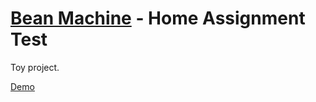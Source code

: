 # [Bean Machine](https://en.wikipedia.org/wiki/Bean_machine) - Home Assignment Test
Toy project. 

[Demo](https://jscriptcoder.github.io/bean-machine/)
